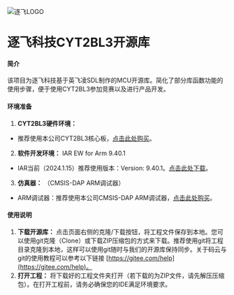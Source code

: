 ![逐飞LOGO](https://images.gitee.com/uploads/images/2019/0924/114256_eaf16bad_1699060.png "逐飞科技logo 中.png")
# 逐飞科技CYT2BL3开源库
#### 简介
该项目为逐飞科技基于英飞凌SDL制作的MCU开源库。简化了部分库函数功能的使用步骤，便于使用CYT2BL3参加竞赛以及进行产品开发。

#### 环境准备
1.  **CYT2BL3硬件环境：** 
- 推荐使用本公司CYT2BL3核心板，[点击此处购买](https://item.taobao.com/item.htm?id=865196737001)。
2.  **软件开发环境：** 
IAR EW for Arm 9.40.1
- IAR当前（2024.1.15）推荐使用版本：Version: 9.40.1。[点击此处下载](https://pan.baidu.com/s/1BNu17F-bBur_uXkNxwesOw)。
3.  **仿真器：** 
（CMSIS-DAP ARM调试器）
- ARM调试器：推荐使用本公司CMSIS-DAP ARM调试器，[点击此处购买](https://item.taobao.com/item.htm?id=583404964920&spm=a1z10.3-c-s.w4002-22508770840.9.6a7549ccZacrnz)。

#### 使用说明

1.  **下载开源库：** 点击页面右侧的克隆/下载按钮，将工程文件保存到本地。您可以使用git克隆（Clone）或下载ZIP压缩包的方式来下载。推荐使用git将工程目录克隆到本地，这样可以使用git随时与我们的开源库保持同步。关于码云与git的使用教程可以参考以下链接 [https://gitee.com/help](https://gitee.com/help)。
2.  **打开工程：** 将下载好的工程文件夹打开（若下载的为ZIP文件，请先解压压缩包）。在打开工程前，请务必确保您的IDE满足环境要求。